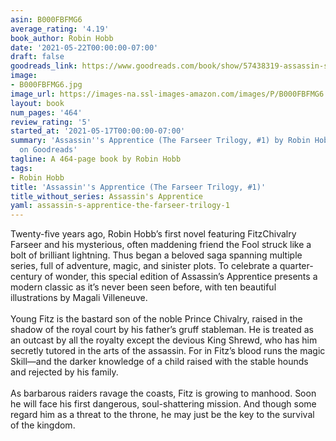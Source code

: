 ```yaml
---
asin: B000FBFMG6
average_rating: '4.19'
book_author: Robin Hobb
date: '2021-05-22T00:00:00-07:00'
draft: false
goodreads_link: https://www.goodreads.com/book/show/57438319-assassin-s-apprentice
image:
- B000FBFMG6.jpg
image_url: https://images-na.ssl-images-amazon.com/images/P/B000FBFMG6.01._SCLZZZZZZZ.jpg
layout: book
num_pages: '464'
review_rating: '5'
started_at: '2021-05-17T00:00:00-07:00'
summary: 'Assassin''s Apprentice (The Farseer Trilogy, #1) by Robin Hobb - rated 4.19/5
  on Goodreads'
tagline: A 464-page book by Robin Hobb
tags:
- Robin Hobb
title: 'Assassin''s Apprentice (The Farseer Trilogy, #1)'
title_without_series: Assassin's Apprentice
yaml: assassin-s-apprentice-the-farseer-trilogy-1
---
```


Twenty-five years ago, Robin Hobb’s first novel featuring FitzChivalry Farseer and his mysterious, often maddening friend the Fool struck like a bolt of brilliant lightning. Thus began a beloved saga spanning multiple series, full of adventure, magic, and sinister plots. To celebrate a quarter-century of wonder, this special edition of Assassin’s Apprentice presents a modern classic as it’s never been seen before, with ten beautiful illustrations by Magali Villeneuve.<br /><br />Young Fitz is the bastard son of the noble Prince Chivalry, raised in the shadow of the royal court by his father’s gruff stableman. He is treated as an outcast by all the royalty except the devious King Shrewd, who has him secretly tutored in the arts of the assassin. For in Fitz’s blood runs the magic Skill—and the darker knowledge of a child raised with the stable hounds and rejected by his family.<br /><br />As barbarous raiders ravage the coasts, Fitz is growing to manhood. Soon he will face his first dangerous, soul-shattering mission. And though some regard him as a threat to the throne, he may just be the key to the survival of the kingdom.